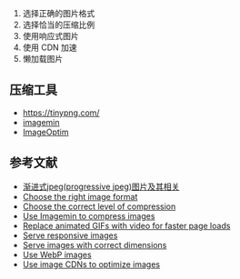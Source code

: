 
1. 选择正确的图片格式
2. 选择恰当的压缩比例
3. 使用响应式图片
4. 使用 CDN 加速
5. 懒加载图片

## 压缩工具

- https://tinypng.com/
- [imagemin](https://github.com/imagemin/imagemin)
- [ImageOptim](https://imageoptim.com/mac)

## 参考文献

- [渐进式jpeg(progressive jpeg)图片及其相关](https://www.zhangxinxu.com/wordpress/2013/01/progressive-jpeg-image-and-so-on/)
- [Choose the right image format](https://web.dev/choose-the-right-image-format/)
- [Choose the correct level of compression](https://web.dev/compress-images/)
- [Use Imagemin to compress images](https://web.dev/use-imagemin-to-compress-images/)
- [Replace animated GIFs with video for faster page loads](https://web.dev/replace-gifs-with-videos/)
- [Serve responsive images](https://web.dev/serve-responsive-images/)
- [Serve images with correct dimensions](https://web.dev/serve-images-with-correct-dimensions/)
- [Use WebP images](https://web.dev/serve-images-webp/)
- [Use image CDNs to optimize images](https://web.dev/image-cdns/)
